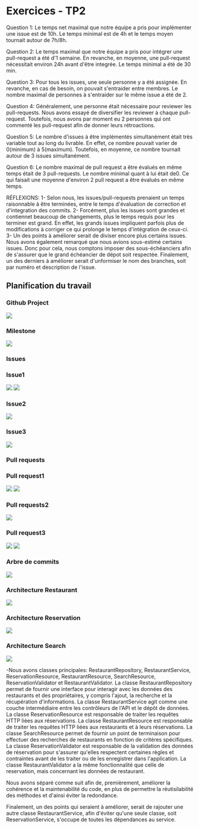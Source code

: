 # Exercices - TP2

Question 1: Le temps net maximal que notre équipe a pris pour implémenter une issue est de 10h. Le temps minimal est de 4h et le temps moyen tournait autour de 7h/8h.

Question 2: Le temps maximal que notre équipe a pris pour intégrer une pull-request a été d'1 semaine. En revanche, en moyenne, une pull-request nécessitait environ 24h avant d'être integrée. Le temps minimal a été de 30 min.

Question 3: Pour tous les issues, une seule personne y a été assignée. En revanche, en cas de besoin, on pouvait s'entraider entre membres. Le nombre maximal de personnes à s'entraider sur le même issue a été de 2.

Question 4: Généralement, une personne était nécessaire pour reviewer les pull-requests. Nous avons essayé de diversifier les reviewer à chaque pull-request. Toutefois, nous avons par moment eu 2 personnes qui ont commenté les pull-request afin de donner leurs rétroactions.

Question 5: Le nombre d'issues à être implémentés simultanément était très variable tout au long du livrable. En effet, ce nombre pouvait varier de 0(minimum) à 5(maximum). Toutefois, en moyenne, ce nombre tournait autour de 3 issues simultanément.

Question 6: Le nombre maximal de pull request a être évalués en même temps était de 3 pull-requests. Le nombre minimal quant à lui était de0. Ce qui faisait une moyenne d'environ 2 pull request a être évalués en même temps.

RÉFLEXIONS:
1- Selon nous, les issues/pull-requests prenaient un temps raisonnable à être terminées, entre le temps d'évaluation de correction et d'integration des commits. 
2- Forcément, plus les issues sont grandes et contiennet beaucoup de changements, plus le temps requis pour les terminer est grand. En effet, les grands issues impliquent parfois plus de modifications à corriger ce qui prolonge le temps d'intégration de ceux-ci.
3- Un des points à améliorer serait de diviser encore plus certains issues. Nous avons également remarqué que nous avions sous-estimé certains issues. Donc pour cela, nous comptons imposer des sous-échéanciers afin de s'assurer que le grand échéancier de dépot soit respectée.
    Finalement, un des derniers à améliorer serait d'unformiser le nom des branches, soit par numéro et description de l'issue. 

## Planification du travail

### Github Project
<img src="../src/main/resources/image/Project.png"/>

### Milestone
<img src="../src/main/resources/image/milestone2.png"/>

### Issues

  ### Issue1
  <img src="../src/main/resources/image/issue1.png"/>
  <img src="../src/main/resources/image/issue1_2.png"/>
  
  ### Issue2
  <img src="../src/main/resources/image/issue2.png"/>
  
  ### Issue3
  <img src="../src/main/resources/image/issue3.png"/>

### Pull requests

  ### Pull request1
  <img src="../src/main/resources/image/PR1.png"/>
  <img src="../src/main/resources/image/PR1-2.png"/>
  
  ### Pull requests2
  <img src="../src/main/resources/image/PR2.png"/>
  
  ### Pull request3
  <img src="../src/main/resources/image/PR3.png"/>
  <img src="../src/main/resources/image/PR3-2.png"/>


### Arbre de commits
<img src="../src/main/resources/image/CommitBranche.png"/>


### Architecture Restaurant
<img src="../src/main/resources/image/diagrammeArchitecture.png"/>


### Architecture Reservation
<img src="../src/main/resources/image/diagrammeReservation.png"/>

### Architecture Search
<img src="../src/main/resources/image/diagrammeSearch.png"/>


-Nous avons classes principales: RestaurantRepository, RestaurantService, ReservationResource, RestaurantResource, SearchResource, ReservationValidator et RestaurantValidator.
    La classe RestaurantRepository permet de fournir une interface pour interagir avec les données des restaurants et des propriétaires, y compris l'ajout, la recherche et la récupération d'informations.
    La classe RestaurantService agit comme une couche intermédiaire entre les contrôleurs de l'API et le dépôt de données.
    La classe ReservationResource est responsable de traiter les requêtes HTTP liées aux réservations.
    La classe RestaurantResource est responsable de traiter les requêtes HTTP liées aux restaurants et à leurs réservations.
    La classe SearchResource permet de fournir un point de terminaison pour effectuer des recherches de restaurants en fonction de critères spécifiques.
    La classe ReservationValidator est responsable de la validation des données de réservation pour s'assurer qu'elles respectent certaines règles et contraintes avant de les traiter ou de les enregistrer dans l'application.
    La classe RestaurantValidator a la même fonctionnalité que celle de reservation, mais concernant les données de restaurant.


Nous avons séparé comme suit afin de, premièrement, améliorer la cohérence et la maintenabilité du code, en plus de permettre la réutisilabilité des méthodes et d'ainsi éviter la redondance.

Finalement, un des points qui seraient à améliorer, serait de rajouter une autre classe RestaurantService, afin d'éviter qu'une seule classe, soit ReservationService, s'occupe de toutes les dépendances au service. 

















